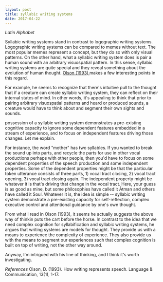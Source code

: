```yaml
---
layout: post
title: syllabic writing systems 
date: 2017-04-22
---
```


*Latin Alphabet*

Syllabic writing systems stand in contrast to logographic writing systems. Logographic writing systems can be compared to memes without text. The most popular memes represent a concept, but they do so with only visual patterns. On the other hand, what a syllabic writing system does is pair a human sound with an arbitrary visuospatial pattern. In this sense, syllabic writing systems are quite special and they reveal something about the evolution of human thought. <a href="http://www.cs.indiana.edu/~port/teach/sem05/Olson.how.writg.reprsts.sp.93.pdf"> Olson (1993) </a> makes a few interesting points in this regard.

For example, he seems to recognize that there's intuitive pull to the thought that if a creature can create syllabic writing system, they can reflect on their internal states of mind. In other words, it's appealing to think that prior to pairing arbitrary visuospatial patterns and heard or produced sounds, a creature would have to think about and segment their own sights and sounds. 

possession of a syllabic writing system demonstrates a pre-existing cognitive capacity to ignore some dependent features embedded in a stream of experience, and to focus on independent features driving those changes. Let me explain.

For instance, the word "mother" has two syllables. If you wanted to break the sound up into parts, and recycle the parts for use in other vocal productions perhaps with other people, then you'd have to focus on some dependent properties of the speech production and some independent properties. Some of the dependent properties might be that the particular token utterance consists of three parts, 1) vocal tract closing, 2) vocal tract opening, 3) vocal tract closing again. The independent property might be whatever it is that's driving that change in the vocal tract. Here, your guess is as good as mine, but some philosophies have called it Ātman and others have called it Soul. Whatever it is, the idea is simple -- syllabic writing system demonstrate a pre-existing capacity for self-reflection, complex executive control and attentional guidance by one's own thought. 

From what I read in Olson (1993), it seems he actually suggests the above way of thinkin puts the cart before the horse. In contrast to the idea that we need complex cognition for syllabification and syllabic writing systems, he argues that writing systems are models for thought. They provide us with a means to experience the complexity of experience. They also provide us with the means to segment our experiences such that complex cognition is built on top of writing, not the other way around. 

Anyway, I'm intrigued with his line of thinking, and I think it's worth investigating.

*References*
Olson, D. (1993). How writing represents speech. Language & Communication, 13(1), 1-17.

